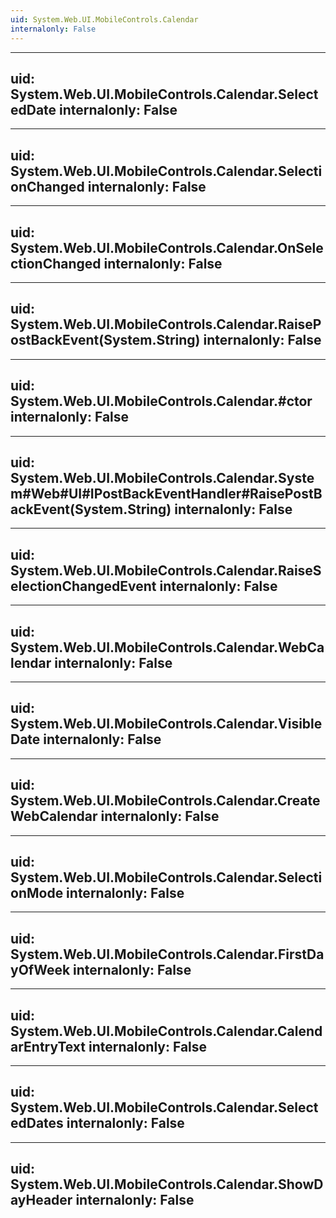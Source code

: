 ```yaml
---
uid: System.Web.UI.MobileControls.Calendar
internalonly: False
---
```


---
uid: System.Web.UI.MobileControls.Calendar.SelectedDate
internalonly: False
---

---
uid: System.Web.UI.MobileControls.Calendar.SelectionChanged
internalonly: False
---

---
uid: System.Web.UI.MobileControls.Calendar.OnSelectionChanged
internalonly: False
---

---
uid: System.Web.UI.MobileControls.Calendar.RaisePostBackEvent(System.String)
internalonly: False
---

---
uid: System.Web.UI.MobileControls.Calendar.#ctor
internalonly: False
---

---
uid: System.Web.UI.MobileControls.Calendar.System#Web#UI#IPostBackEventHandler#RaisePostBackEvent(System.String)
internalonly: False
---

---
uid: System.Web.UI.MobileControls.Calendar.RaiseSelectionChangedEvent
internalonly: False
---

---
uid: System.Web.UI.MobileControls.Calendar.WebCalendar
internalonly: False
---

---
uid: System.Web.UI.MobileControls.Calendar.VisibleDate
internalonly: False
---

---
uid: System.Web.UI.MobileControls.Calendar.CreateWebCalendar
internalonly: False
---

---
uid: System.Web.UI.MobileControls.Calendar.SelectionMode
internalonly: False
---

---
uid: System.Web.UI.MobileControls.Calendar.FirstDayOfWeek
internalonly: False
---

---
uid: System.Web.UI.MobileControls.Calendar.CalendarEntryText
internalonly: False
---

---
uid: System.Web.UI.MobileControls.Calendar.SelectedDates
internalonly: False
---

---
uid: System.Web.UI.MobileControls.Calendar.ShowDayHeader
internalonly: False
---
